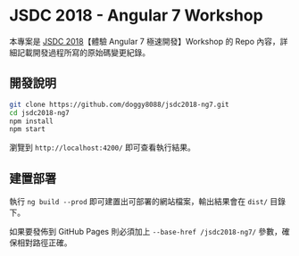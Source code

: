 # JSDC 2018 - Angular 7 Workshop

本專案是 [JSDC 2018](http://2018.jsdc.tw/)【體驗 Angular 7 極速開發】Workshop 的 Repo 內容，詳細記載開發過程所寫的原始碼變更紀錄。

## 開發說明

```sh
git clone https://github.com/doggy8088/jsdc2018-ng7.git
cd jsdc2018-ng7
npm install
npm start
```

瀏覽到 `http://localhost:4200/` 即可查看執行結果。

## 建置部署

執行 `ng build --prod` 即可建置出可部署的網站檔案，輸出結果會在 `dist/` 目錄下。

如果要發佈到 GitHub Pages 則必須加上 `--base-href /jsdc2018-ng7/` 參數，確保相對路徑正確。
